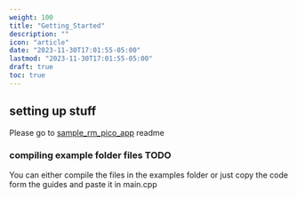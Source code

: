 ```yaml
---
weight: 100
title: "Getting_Started"
description: ""
icon: "article"
date: "2023-11-30T17:01:55-05:00"
lastmod: "2023-11-30T17:01:55-05:00"
draft: true
toc: true
---
```


## setting up stuff

Please go to [sample_rm_pico_app](https://github.com/agmui/sample_rm_pico_app#sample_rm_pico_app) readme

### compiling example folder files TODO

You can either compile the files in the examples folder or just copy the code form the guides and paste it in main.cpp